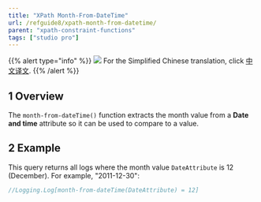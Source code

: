 ```yaml
---
title: "XPath Month-From-DateTime"
url: /refguide8/xpath-month-from-datetime/
parent: "xpath-constraint-functions"
tags: ["studio pro"]
---
```


{{% alert type="info" %}}
<img src="attachments/chinese-translation/china.png" style="display: inline-block; margin: 0" /> For the Simplified Chinese translation, click [中文译文](https://cdn.mendix.tencent-cloud.com/documentation/refguide8/xpath-month-from-datetime.pdf).
{{% /alert %}}

## 1 Overview

The `month-from-dateTime()` function extracts the month value from a **Date and time** attribute so it can be used to compare to a value.

## 2 Example

This query returns all logs where the month value `DateAttribute` is 12 (December). For example, "2011-12-30":

```java
//Logging.Log[month-from-dateTime(DateAttribute) = 12]
```
